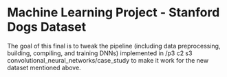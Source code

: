 # Machine Learning Project - Stanford Dogs Dataset

The goal of this final is to tweak the pipeline (including data preprocessing, building, compiling, and training DNNs) implemented in /p3 c2 s3 convolutional_neural_networks/case_study to make it work for the new dataset mentioned above.
